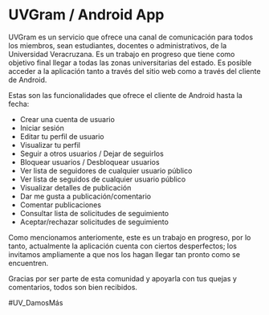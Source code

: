 # UVGram / Android App

UVGram es un servicio que ofrece una canal de comunicación para todos los miembros, sean estudiantes, docentes o administrativos, de la Universidad Veracruzana. Es un trabajo en progreso que tiene como objetivo final llegar a todas las zonas universitarias del estado. Es posible acceder a la aplicación tanto a través del sitio web como a través del cliente de Android. 

Estas son las funcionalidades que ofrece el cliente de Android hasta la fecha:

- Crear una cuenta de usuario
- Iniciar sesión 
- Editar tu perfil de usuario
- Visualizar tu perfil
- Seguir a otros usuarios / Dejar de seguirlos
- Bloquear usuarios / Desbloquear usuarios
- Ver lista de seguidores de cualquier usuario público
- Ver lista de seguidos de cualquier usuario público
- Visualizar detalles de publicación
- Dar me gusta a publicación/comentario
- Comentar publicaciones
- Consultar lista de solicitudes de seguimiento
- Aceptar/rechazar solicitudes de seguimiento

Como mencionamos anteriomente, este es un trabajo en progreso, por lo tanto, actualmente la aplicación cuenta con ciertos desperfectos; los invitamos ampliamente a que nos los hagan llegar tan pronto como se encuentren.

Gracias por ser parte de esta comunidad y apoyarla con tus quejas y comentarios, todos son bien recibidos.

#UV_DamosMás
